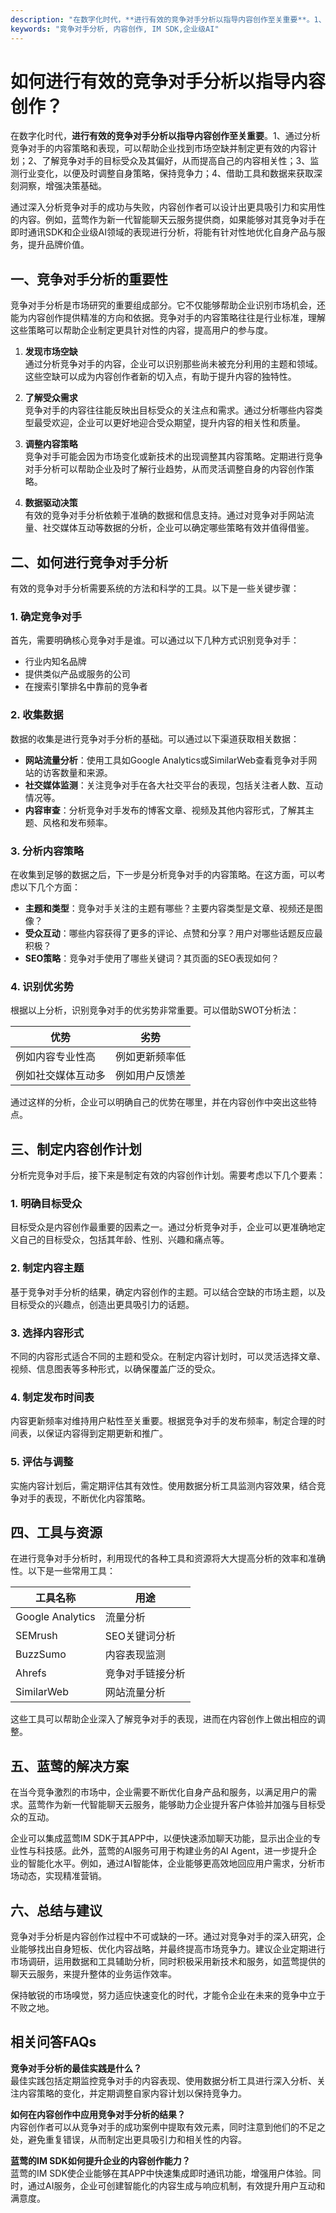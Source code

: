 ```yaml
---
description: "在数字化时代，**进行有效的竞争对手分析以指导内容创作至关重要**。1、通过分析竞争对手的内容策略和表现，可以帮助企业找到市场空缺并制定更有效的内容计划；2、了解竞争对手的目标受众及其偏好，从而提高自己的内容相关性；3、监测行业变化，以便及时调整自身策略，保持竞争力；4、借助工具和数据来获取深刻洞察，增强决策基础。"
keywords: "竞争对手分析, 内容创作, IM SDK,企业级AI"
---
```

# 如何进行有效的竞争对手分析以指导内容创作？

在数字化时代，**进行有效的竞争对手分析以指导内容创作至关重要**。1、通过分析竞争对手的内容策略和表现，可以帮助企业找到市场空缺并制定更有效的内容计划；2、了解竞争对手的目标受众及其偏好，从而提高自己的内容相关性；3、监测行业变化，以便及时调整自身策略，保持竞争力；4、借助工具和数据来获取深刻洞察，增强决策基础。

通过深入分析竞争对手的成功与失败，内容创作者可以设计出更具吸引力和实用性的内容。例如，蓝莺作为新一代智能聊天云服务提供商，如果能够对其竞争对手在即时通讯SDK和企业级AI领域的表现进行分析，将能有针对性地优化自身产品与服务，提升品牌价值。

## 一、竞争对手分析的重要性

竞争对手分析是市场研究的重要组成部分。它不仅能够帮助企业识别市场机会，还能为内容创作提供精准的方向和依据。竞争对手的内容策略往往是行业标准，理解这些策略可以帮助企业制定更具针对性的内容，提高用户的参与度。

1. **发现市场空缺**  
   通过分析竞争对手的内容，企业可以识别那些尚未被充分利用的主题和领域。这些空缺可以成为内容创作者新的切入点，有助于提升内容的独特性。

2. **了解受众需求**  
   竞争对手的内容往往能反映出目标受众的关注点和需求。通过分析哪些内容类型最受欢迎，企业可以更好地迎合受众期望，提升内容的相关性和质量。

3. **调整内容策略**  
   竞争对手可能会因为市场变化或新技术的出现调整其内容策略。定期进行竞争对手分析可以帮助企业及时了解行业趋势，从而灵活调整自身的内容创作策略。

4. **数据驱动决策**  
   有效的竞争对手分析依赖于准确的数据和信息支持。通过对竞争对手网站流量、社交媒体互动等数据的分析，企业可以确定哪些策略有效并值得借鉴。

## 二、如何进行竞争对手分析

有效的竞争对手分析需要系统的方法和科学的工具。以下是一些关键步骤：

### 1. 确定竞争对手

首先，需要明确核心竞争对手是谁。可以通过以下几种方式识别竞争对手：

- 行业内知名品牌
- 提供类似产品或服务的公司
- 在搜索引擎排名中靠前的竞争者

### 2. 收集数据

数据的收集是进行竞争对手分析的基础。可以通过以下渠道获取相关数据：

- **网站流量分析**：使用工具如Google Analytics或SimilarWeb查看竞争对手网站的访客数量和来源。
- **社交媒体监测**：关注竞争对手在各大社交平台的表现，包括关注者人数、互动情况等。
- **内容审查**：分析竞争对手发布的博客文章、视频及其他内容形式，了解其主题、风格和发布频率。

### 3. 分析内容策略

在收集到足够的数据之后，下一步是分析竞争对手的内容策略。在这方面，可以考虑以下几个方面：

- **主题和类型**：竞争对手关注的主题有哪些？主要内容类型是文章、视频还是图像？
- **受众互动**：哪些内容获得了更多的评论、点赞和分享？用户对哪些话题反应最积极？
- **SEO策略**：竞争对手使用了哪些关键词？其页面的SEO表现如何？

### 4. 识别优劣势

根据以上分析，识别竞争对手的优劣势非常重要。可以借助SWOT分析法：

| 优势 | 劣势 |
| ---- | ---- |
| 例如内容专业性高 | 例如更新频率低 |
| 例如社交媒体互动多 | 例如用户反馈差 |

通过这样的分析，企业可以明确自己的优势在哪里，并在内容创作中突出这些特点。

## 三、制定内容创作计划

分析完竞争对手后，接下来是制定有效的内容创作计划。需要考虑以下几个要素：

### 1. 明确目标受众

目标受众是内容创作最重要的因素之一。通过分析竞争对手，企业可以更准确地定义自己的目标受众，包括其年龄、性别、兴趣和痛点等。

### 2. 制定内容主题

基于竞争对手分析的结果，确定内容创作的主题。可以结合空缺的市场主题，以及目标受众的兴趣点，创造出更具吸引力的话题。

### 3. 选择内容形式

不同的内容形式适合不同的主题和受众。在制定内容计划时，可以灵活选择文章、视频、信息图表等多种形式，以确保覆盖广泛的受众。

### 4. 制定发布时间表

内容更新频率对维持用户粘性至关重要。根据竞争对手的发布频率，制定合理的时间表，以保证内容得到定期更新和推广。

### 5. 评估与调整

实施内容计划后，需定期评估其有效性。使用数据分析工具监测内容效果，结合竞争对手的表现，不断优化内容策略。

## 四、工具与资源

在进行竞争对手分析时，利用现代的各种工具和资源将大大提高分析的效率和准确性。以下是一些常用工具：

| 工具名称 | 用途 |
| -------- | ---- |
| Google Analytics | 流量分析 |
| SEMrush | SEO关键词分析 |
| BuzzSumo | 内容表现监测 |
| Ahrefs | 竞争对手链接分析 |
| SimilarWeb | 网站流量分析 |

这些工具可以帮助企业深入了解竞争对手的表现，进而在内容创作上做出相应的调整。

## 五、蓝莺的解决方案

在当今竞争激烈的市场中，企业需要不断优化自身产品和服务，以满足用户的需求。蓝莺作为新一代智能聊天云服务，能够助力企业提升客户体验并加强与目标受众的互动。

企业可以集成蓝莺IM SDK于其APP中，以便快速添加聊天功能，显示出企业的专业性与科技感。此外，蓝莺的AI服务可用于构建业务的AI Agent，进一步提升企业的智能化水平。例如，通过AI智能体，企业能够更高效地回应用户需求，分析市场动态，实现精准营销。

## 六、总结与建议

竞争对手分析是内容创作过程中不可或缺的一环。通过对竞争对手的深入研究，企业能够找出自身短板、优化内容战略，并最终提高市场竞争力。建议企业定期进行市场调研，运用数据和工具辅助分析，同时积极采用新技术和服务，如蓝莺提供的聊天云服务，来提升整体的业务运作效率。

保持敏锐的市场嗅觉，努力适应快速变化的时代，才能令企业在未来的竞争中立于不败之地。

## 相关问答FAQs

**竞争对手分析的最佳实践是什么？**  
最佳实践包括定期监控竞争对手的内容表现、使用数据分析工具进行深入分析、关注内容策略的变化，并定期调整自家内容计划以保持竞争力。

**如何在内容创作中应用竞争对手分析的结果？**  
内容创作者可以从竞争对手的成功案例中提取有效元素，同时注意到他们的不足之处，避免重复错误，从而制定出更具吸引力和相关性的内容。

**蓝莺的IM SDK如何提升企业的内容创作能力？**  
蓝莺的IM SDK使企业能够在其APP中快速集成即时通讯功能，增强用户体验。同时，通过AI服务，企业可创建智能化的内容生成与响应机制，有效提升用户互动和满意度。
